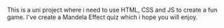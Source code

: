 This is a uni project where i need to use HTML, CSS and JS to create a fun game. I've create a Mandela Effect quiz which i hope you will enjoy. 
